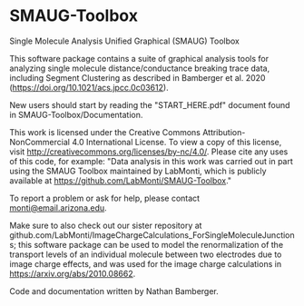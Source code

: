# SMAUG-Toolbox
Single Molecule Analysis Unified Graphical (SMAUG) Toolbox

This software package contains a suite of graphical analysis tools for analyzing single molecule distance/conductance breaking trace data, including Segment Clustering as described in Bamberger et al. 2020 (https://doi.org/10.1021/acs.jpcc.0c03612).  

New users should start by reading the "START_HERE.pdf" document found in SMAUG-Toolbox/Documentation.  

This work is licensed under the Creative Commons Attribution-NonCommercial 4.0 International License. To view a copy of this license, visit http://creativecommons.org/licenses/by-nc/4.0/.  Please cite any uses of this code, for example:
"Data analysis in this work was carried out in part using the SMAUG Toolbox maintained by LabMonti, which is publicly available at https://github.com/LabMonti/SMAUG-Toolbox."

To report a problem or ask for help, please contact monti@email.arizona.edu. 

Make sure to also check out our sister repository at github.com/LabMonti/ImageChargeCalculations_ForSingleMoleculeJunctions; this software package can be used to model the renormalization of the transport levels of an individual molecule between two electrodes due to image charge effects, and was used for the image charge calculations in https://arxiv.org/abs/2010.08662.

Code and documentation written by Nathan Bamberger.  

